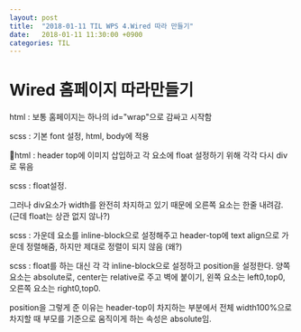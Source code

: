 ```yaml
---
layout: post
title:  "2018-01-11 TIL WPS 4.Wired 따라 만들기"
date:   2018-01-11 11:30:00 +0900
categories: TIL
---
```


# Wired 홈페이지 따라만들기

html : 보통 홈페이지는 하나의 id="wrap"으로 감싸고 시작함

scss : 기본 font 설정, html, body에 적용
html : header top에 이미지 삽입하고 각 요소에 float 설정하기 위해 각각 다시 div로 묶음

scss : float설정.  

그러나 div요소가 width를 완전히 차지하고 있기 때문에 오른쪽 요소는 한줄 내려감.
(근데 float는 상관 없지 않나?)

scss : 가운데 요소를 inline-block으로 설정해주고 header-top에 text align으로 가운데 정렬해줌, 하지만 제대로 정렬이 되지 않음 (왜?)

scss : float를 하는 대신 각 각 inline-block으로 설정하고 position을 설정한다. 양쪽 요소는 absolute로, center는 relative로 주고 벽에 붙이기, 왼쪽 요소는 left0,top0, 오른쪽 요소는 right0,top0.

position을 그렇게 준 이유는 header-top이 차지하는 부분에서 전체 width100%으로 차지할 때 부모를 기준으로 움직이게 하는 속성은 absolute임. 






